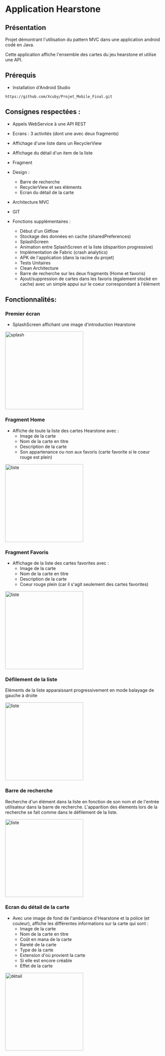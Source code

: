 # Application Hearstone

## Présentation

Projet démontrant l'utilisation du pattern MVC dans une application android codé en Java.

Cette application affiche l'ensemble des cartes du jeu hearstone et utilise une API.

## Prérequis


- Installation d'Android Studio

````
https://github.com/Xcuby/Projet_Mobile_Final.git
````

## Consignes respectées : 

- Appels WebService à une API REST
- Ecrans : 3 activités (dont une avec deux fragments)
- Affichage d'une liste dans un RecyclerView
- Affichage du détail d'un item de la liste
- Fragment
- Design :
    - Barre de recherche
    - RecyclerView et ses éléments
    - Ecran du détail de la carte
- Architecture MVC
- GIT

- Fonctions supplémentaires :
  - Début d'un Gitflow
  - Stockage des données en cache (sharedPreferences)
  - SplashScreen
  - Animation entre SplashScreen et la liste (disparition progressive)
  - Implémentation de Fabric (crash analytics)
  - APK de l'application (dans la racine du projet)
  - Tests Unitaires
  - Clean Architecture
  - Barre de recherche sur les deux fragments (Home et favoris)
  - Ajout/suppression de cartes dans les favoris (également stocké en cache) avec un simple appui sur le coeur correspondant à l'élément
  

## Fonctionnalités: 

### Premier écran 

- SplashScreen affichant une image d'introduction Hearstone

<img src="IMG_README/Screenshot_20191214-032329_projetProgrammationMobile.jpg" alt="splash" width="250">

### Fragment Home 

- Affiche de toute la liste des cartes Hearstone avec :
  - Image de la carte
  - Nom de la carte en titre
  - Description de la carte
  - Son appartenance ou non aux favoris (carte favorite si le coeur rouge est plein)
  
<img src="IMG_README/Screenshot_20191214-032341_projetProgrammationMobile.jpg" alt="liste" width="250" class="centered">

### Fragment Favoris

- Affichage de la liste des cartes favorites avec :
  - Image de la carte
  - Nom de la carte en titre
  - Description de la carte
  - Coeur rouge plein (car il s'agit seulement des cartes favorites)
  
<img src="IMG_README/Screenshot_20191214-185208_projetProgrammationMobile.jpg" alt="liste" width="250" class="centered">

### Défilement de la liste

Eléments de la liste apparaissant progressivement en mode balayage de gauche à droite

<img src="IMG_README/Screenshot_20191214-032434_projetProgrammationMobile.jpg" alt="liste" width="250" class="centered">

### Barre de recherche 

Recherche d'un élément dans la liste en fonction de son nom et de l'entrée utilisateur dans la barre de recherche. L'apparition des élements lors de la recherche se fait comme dans le défilement de la liste.

<img src="IMG_README/Screenshot_20191214-181943_projetProgrammationMobile.jpg" alt="liste" width="250" class="centered">

### Ecran du détail de la carte

- Avec une image de fond de l'ambiance d'Hearstone et la police (et couleur), affiche les différentes informations sur la carte qui sont :
  - Image de la carte
  - Nom de la carte en titre
  - Coût en mana de la carte
  - Rareté de la carte
  - Type de la carte
  - Extension d'où provient la carte
  - Si elle est encore créable
  - Effet de la carte

<img src="IMG_README/Screenshot_20191214-185602_projetProgrammationMobile.jpg" alt="détail" width="250" class="centered">
